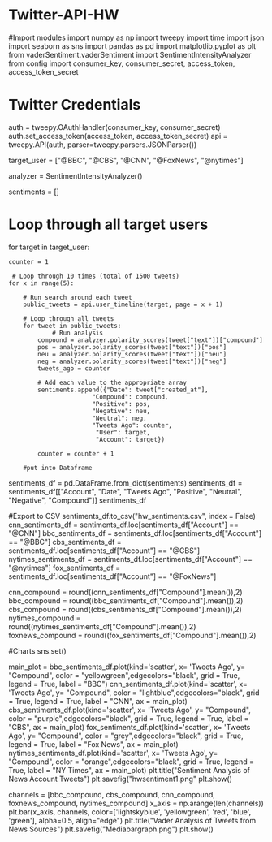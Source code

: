 # Twitter-API-HW
#Import modules
import numpy as np
import tweepy
import time
import json
import seaborn as sns
import pandas as pd
import matplotlib.pyplot as plt
from vaderSentiment.vaderSentiment import SentimentIntensityAnalyzer
from config import consumer_key, consumer_secret, access_token, access_token_secret

 # Twitter Credentials
auth = tweepy.OAuthHandler(consumer_key, consumer_secret)
auth.set_access_token(access_token, access_token_secret)
api = tweepy.API(auth, parser=tweepy.parsers.JSONParser())

target_user = ["@BBC", "@CBS", "@CNN", "@FoxNews", "@nytimes"]

analyzer = SentimentIntensityAnalyzer()

sentiments = []

# Loop through all target users
for target in target_user:
    
    counter = 1
    
     # Loop through 10 times (total of 1500 tweets)
    for x in range(5):

        # Run search around each tweet
        public_tweets = api.user_timeline(target, page = x + 1)

        # Loop through all tweets
        for tweet in public_tweets:
                # Run analysis
            compound = analyzer.polarity_scores(tweet["text"])["compound"]
            pos = analyzer.polarity_scores(tweet["text"])["pos"]
            neu = analyzer.polarity_scores(tweet["text"])["neu"]
            neg = analyzer.polarity_scores(tweet["text"])["neg"]
            tweets_ago = counter
            
            # Add each value to the appropriate array
            sentiments.append({"Date": tweet["created_at"], 
                           "Compound": compound,
                           "Positive": pos,
                           "Negative": neu,
                           "Neutral": neg,
                           "Tweets Ago": counter,
                            "User": target,
                            "Account": target})
                        
            counter = counter + 1
            
        #put into Dataframe 

sentiments_df =  pd.DataFrame.from_dict(sentiments)
sentiments_df = sentiments_df[["Account", "Date", "Tweets Ago", "Positive", "Neutral", "Negative", "Compound"]]
sentiments_df

 #Export to CSV
sentiments_df.to_csv("hw_sentiments.csv", index = False)
cnn_sentiments_df = sentiments_df.loc[sentiments_df["Account"] == "@CNN"]
bbc_sentiments_df = sentiments_df.loc[sentiments_df["Account"] == "@BBC"]
cbs_sentiments_df = sentiments_df.loc[sentiments_df["Account"] == "@CBS"]
nytimes_sentiments_df = sentiments_df.loc[sentiments_df["Account"] == "@nytimes"]
fox_sentiments_df = sentiments_df.loc[sentiments_df["Account"] == "@FoxNews"]

cnn_compound = round((cnn_sentiments_df["Compound"].mean()),2)
bbc_compound = round((bbc_sentiments_df["Compound"].mean()),2)
cbs_compound = round((cbs_sentiments_df["Compound"].mean()),2)
nytimes_compound = round((nytimes_sentiments_df["Compound"].mean()),2)
foxnews_compound = round((fox_sentiments_df["Compound"].mean()),2)

#Charts
sns.set()

main_plot = bbc_sentiments_df.plot(kind='scatter', x= 'Tweets Ago', y= "Compound", color = "yellowgreen",edgecolors="black", grid = True, legend = True, label = "BBC")
cnn_sentiments_df.plot(kind='scatter', x= 'Tweets Ago', y= "Compound", color = "lightblue",edgecolors="black", grid = True, legend = True, label = "CNN", ax = main_plot)
cbs_sentiments_df.plot(kind='scatter', x= 'Tweets Ago', y= "Compound", color = "purple",edgecolors="black", grid = True, legend = True, label = "CBS", ax = main_plot)
fox_sentiments_df.plot(kind='scatter', x= 'Tweets Ago', y= "Compound", color = "grey",edgecolors="black", grid = True, legend = True, label = "Fox News", ax = main_plot)
nytimes_sentiments_df.plot(kind='scatter', x= 'Tweets Ago', y= "Compound", color = "orange",edgecolors="black", grid = True, legend = True, label = "NY Times", ax = main_plot)
plt.title("Sentiment Analysis of News Account Tweets")
plt.savefig("hwsentiment1.png"
plt.show()

channels = [bbc_compound, cbs_compound, cnn_compound, foxnews_compound, nytimes_compound]
x_axis = np.arange(len(channels))
plt.bar(x_axis, channels, color=['lightskyblue', 'yellowgreen', 'red', 'blue', 'green'], alpha=0.5, align="edge")
plt.title("Vader Analysis of Tweets from News Sources")
plt.savefig("Mediabargraph.png")
plt.show()
